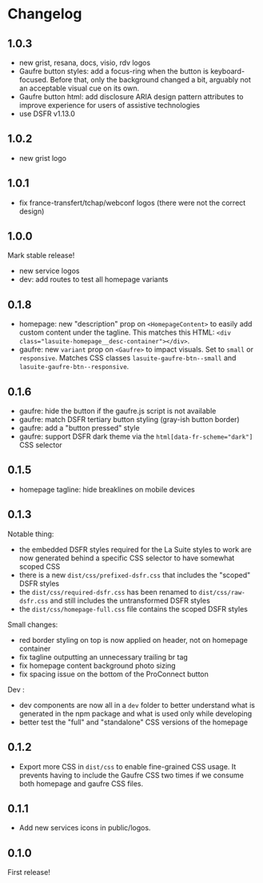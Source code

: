 # Changelog

## 1.0.3

- new grist, resana, docs, visio, rdv logos
- Gaufre button styles: add a focus-ring when the button is keyboard-focused. Before that, only the background changed a bit, arguably not an acceptable visual cue on its own.
- Gaufre button html: add disclosure ARIA design pattern attributes to improve experience for users of assistive technologies
- use DSFR v1.13.0

## 1.0.2

- new grist logo

## 1.0.1

- fix france-transfert/tchap/webconf logos (there were not the correct design)

## 1.0.0

Mark stable release!

- new service logos
- dev: add routes to test all homepage variants

## 0.1.8

- homepage: new "description" prop on `<HomepageContent>` to easily add custom content under the tagline. This matches this HTML: `<div class="lasuite-homepage__desc-container"></div>`.
- gaufre: new `variant` prop on `<Gaufre>` to impact visuals. Set to `small` or `responsive`. Matches CSS classes `lasuite-gaufre-btn--small` and `lasuite-gaufre-btn--responsive`.

## 0.1.6

- gaufre: hide the button if the gaufre.js script is not available
- gaufre: match DSFR tertiary button styling (gray-ish button border)
- gaufre: add a "button pressed" style
- gaufre: support DSFR dark theme via the `html[data-fr-scheme="dark"]` CSS selector

## 0.1.5

- homepage tagline: hide breaklines on mobile devices

## 0.1.3

Notable thing:

- the embedded DSFR styles required for the La Suite styles to work are now generated behind a specific CSS selector to have somewhat scoped CSS
- there is a new `dist/css/prefixed-dsfr.css` that includes the "scoped" DSFR styles
- the `dist/css/required-dsfr.css` has been renamed to `dist/css/raw-dsfr.css` and still includes the untransformed DSFR styles
- the `dist/css/homepage-full.css` file contains the scoped DSFR styles

Small changes:

- red border styling on top is now applied on header, not on homepage container
- fix tagline outputting an unnecessary trailing br tag
- fix homepage content background photo sizing
- fix spacing issue on the bottom of the ProConnect button

Dev :

- dev components are now all in a `dev` folder to better understand what is generated in the npm package and what is used only while developing
- better test the "full" and "standalone" CSS versions of the homepage

## 0.1.2

- Export more CSS in `dist/css` to enable fine-grained CSS usage. It prevents having to include the Gaufre CSS two times if we consume both homepage and gaufre CSS files.

## 0.1.1

- Add new services icons in public/logos.

## 0.1.0

First release!
